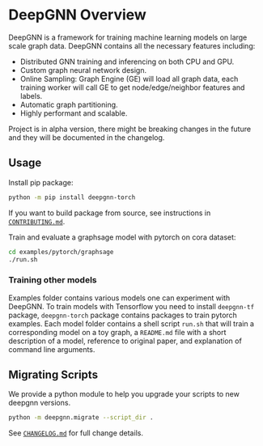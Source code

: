 # DeepGNN Overview

DeepGNN is a framework for training machine learning models on large scale graph data. DeepGNN contains all the necessary features including:

* Distributed GNN training and inferencing on both CPU and GPU.
* Custom graph neural network design.
* Online Sampling: Graph Engine (GE) will load all graph data, each training worker will call GE to get node/edge/neighbor features and labels.
* Automatic graph partitioning.
* Highly performant and scalable.

Project is in alpha version, there might be breaking changes in the future and they will be documented in the changelog.

## Usage

Install pip package:
```bash
python -m pip install deepgnn-torch
```
If you want to build package from source, see instructions in [`CONTRIBUTING.md`](CONTRIBUTING.md).

Train and evaluate a graphsage model with pytorch on cora dataset:
```bash
cd examples/pytorch/graphsage
./run.sh
```

### Training other models

Examples folder contains various models one can experiment with DeepGNN. To train models with Tensorflow you need to install `deepgnn-tf` package, `deepgnn-torch` package contains packages to train pytorch examples. Each model folder contains a shell script `run.sh` that will train a corresponding model on a toy graph, a `README.md` file with a short description of a model, reference to original paper, and explanation of command line arguments.

## Migrating Scripts

We provide a python module to help you upgrade your scripts to new deepgnn versions.

```bash
python -m deepgnn.migrate --script_dir .
```

See [`CHANGELOG.md`](CHANGELOG.md) for full change details.
